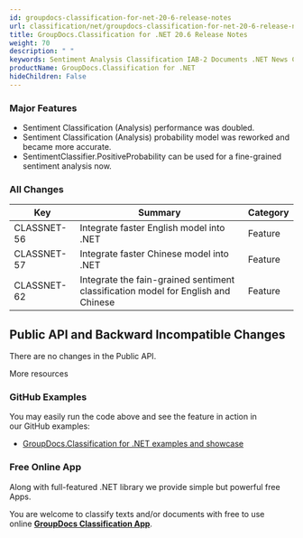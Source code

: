 ```yaml
---
id: groupdocs-classification-for-net-20-6-release-notes
url: classification/net/groupdocs-classification-for-net-20-6-release-notes
title: GroupDocs.Classification for .NET 20.6 Release Notes
weight: 70
description: " "
keywords: Sentiment Analysis Classification IAB-2 Documents .NET News Categorization
productName: GroupDocs.Classification for .NET
hideChildren: False
---
```

### Major Features

*   Sentiment Classification (Analysis) performance was doubled.
*   Sentiment Classification (Analysis) probability model was reworked and became more accurate.
*   SentimentClassifier.PositiveProbability can be used for a fine-grained sentiment analysis now. 

### All Changes

| Key | Summary | Category |
| --- | --- | --- |
| CLASSNET-56 | Integrate faster English model into .NET | Feature |
| CLASSNET-57 | Integrate faster Chinese model into .NET | Feature |
| CLASSNET-62 | Integrate the fain-grained sentiment classification model for English and Chinese | Feature |

## Public API and Backward Incompatible Changes

There are no changes in the Public API.

  
More resources

### GitHub Examples

You may easily run the code above and see the feature in action in our GitHub examples:

*   [GroupDocs.Classification for .NET examples and showcase](https://github.com/groupdocs-classification/GroupDocs.Classification-for-.NET)

### Free Online App

Along with full-featured .NET library we provide simple but powerful free Apps. 

You are welcome to classify texts and/or documents with free to use online **[GroupDocs Classification App](https://products.groupdocs.app/classification/total)**.
